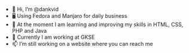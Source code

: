 - 👋 Hi, I’m @dankvid
- 🖥️ Using Fedora and Manjaro for daily business
- 🌱 At the moment I am learning and improving my skills in HTML, CSS, PHP and Java
- 💞️ Currently I am working at GKSE
- 📫 I’m still working on a website where you can reach me 

<!---
dankvid/dankvid is a ✨ special ✨ repository because its `README.md` (this file) appears on your GitHub profile.
You can click the Preview link to take a look at your changes.
--->

